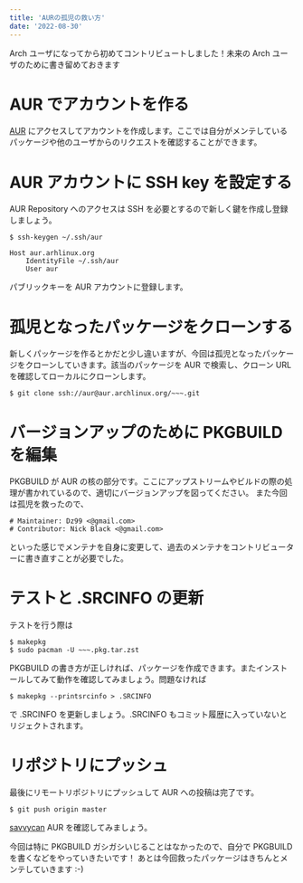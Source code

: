 ```yaml
---
title: 'AURの孤児の救い方'
date: '2022-08-30'
---
```


Arch ユーザになってから初めてコントリビュートしました！未来の Arch ユーザのために書き留めておきます

# AUR でアカウントを作る

[AUR](aur.archlinux.org) にアクセスしてアカウントを作成します。ここでは自分がメンテしているパッケージや他のユーザからのリクエストを確認することができます。

# AUR アカウントに SSH key を設定する

AUR Repository へのアクセスは SSH を必要とするので新しく鍵を作成し登録しましょう。

```
$ ssh-keygen ~/.ssh/aur
```

```
Host aur.arhlinux.org
    IdentityFile ~/.ssh/aur
    User aur
```

パブリックキーを AUR アカウントに登録します。

# 孤児となったパッケージをクローンする

新しくパッケージを作るとかだと少し違いますが、今回は孤児となったパッケージをクローンしていきます。該当のパッケージを AUR で検索し、クローン URL を確認してローカルにクローンします。

```
$ git clone ssh://aur@aur.archlinux.org/~~~.git
```

# バージョンアップのために PKGBUILD を編集

PKGBUILD が AUR の核の部分です。ここにアップストリームやビルドの際の処理が書かれているので、適切にバージョンアップを図ってください。
また今回は孤児を救ったので、

```
# Maintainer: Dz99 <@gmail.com>
# Contributor: Nick Black <@gmail.com>
```

といった感じでメンテナを自身に変更して、過去のメンテナをコントリビューターに書き直すことが必要でした。

# テストと .SRCINFO の更新

テストを行う際は

```
$ makepkg
$ sudo pacman -U ~~~.pkg.tar.zst
```

PKGBUILD の書き方が正しければ、パッケージを作成できます。またインストールしてみて動作を確認してみましょう。問題なければ

```
$ makepkg --printsrcinfo > .SRCINFO
```

で .SRCINFO を更新しましょう。.SRCINFO もコミット履歴に入っていないとリジェクトされます。

# リポジトリにプッシュ

最後にリモートリポジトリにプッシュして AUR への投稿は完了です。

```
$ git push origin master
```

[savvycan](https://aur.archlinux.org/packages/savvycan) AUR を確認してみましょう。

今回は特に PKGBUILD ガシガシいじることはなかったので、自分で PKGBUILD を書くなどをやっていきたいです！
あとは今回救ったパッケージはきちんとメンテしていきます :-)
